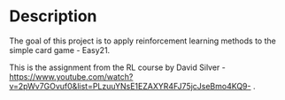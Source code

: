 # Description

The goal of this project is to apply reinforcement learning methods to the simple card game - Easy21.

This is the assignment from the RL course by David Silver - https://www.youtube.com/watch?v=2pWv7GOvuf0&list=PLzuuYNsE1EZAXYR4FJ75jcJseBmo4KQ9- .

